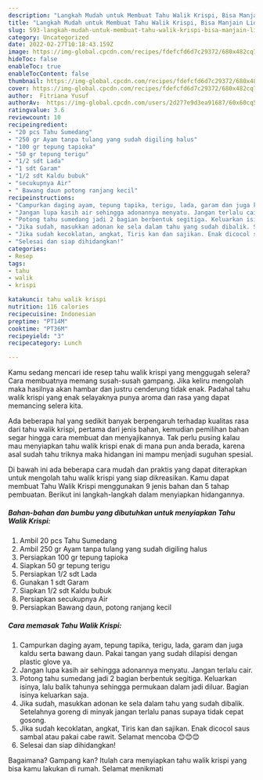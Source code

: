 ```yaml
---
description: "Langkah Mudah untuk Membuat Tahu Walik Krispi, Bisa Manjain Lidah"
title: "Langkah Mudah untuk Membuat Tahu Walik Krispi, Bisa Manjain Lidah"
slug: 593-langkah-mudah-untuk-membuat-tahu-walik-krispi-bisa-manjain-lidah
category: Uncategorized
date: 2022-02-27T10:18:43.159Z
image: https://img-global.cpcdn.com/recipes/fdefcfd6d7c29372/680x482cq70/tahu-walik-krispi-foto-resep-utama.jpg
hideToc: false
enableToc: true
enableTocContent: false
thumbnail: https://img-global.cpcdn.com/recipes/fdefcfd6d7c29372/680x482cq70/tahu-walik-krispi-foto-resep-utama.jpg
cover: https://img-global.cpcdn.com/recipes/fdefcfd6d7c29372/680x482cq70/tahu-walik-krispi-foto-resep-utama.jpg
author:  Fitriana Yusuf
authorAv:  https://img-global.cpcdn.com/users/2d277e9d3ea91687/60x60cq50/avatar.jpg
ratingvalue: 3.6
reviewcount: 10
recipeingredient:
- "20 pcs Tahu Sumedang"
- "250 gr Ayam tanpa tulang yang sudah digiling halus"
- "100 gr tepung tapioka"
- "50 gr tepung terigu"
- "1/2 sdt Lada"
- "1 sdt Garam"
- "1/2 sdt Kaldu bubuk"
- "secukupnya Air"
- " Bawang daun potong ranjang kecil"
recipeinstructions:
- "Campurkan daging ayam, tepung tapika, terigu, lada, garam dan juga kaldu serta bawang daun. Pakai tangan yang sudah dilapisi dengan plastic glove ya."
- "Jangan lupa kasih air sehingga adonannya menyatu. Jangan terlalu cair."
- "Potong tahu sumedang jadi 2 bagian berbentuk segitiga. Keluarkan isinya, lalu balik tahunya sehingga permukaan dalam jadi diluar. Bagian isinya keluarkan saja."
- "Jika sudah, masukkan adonan ke sela dalam tahu yang sudah dibalik. Setelahnya goreng di minyak jangan terlalu panas supaya tidak cepat gosong."
- "Jika sudah kecoklatan, angkat, Tiris kan dan sajikan. Enak dicocol saus sambal atau pakai cabe rawit. Selamat mencoba 😊😊😊"
- "Selesai dan siap dihidangkan!"
categories:
- Resep
tags:
- tahu
- walik
- krispi

katakunci: tahu walik krispi 
nutrition: 116 calories
recipecuisine: Indonesian
preptime: "PT14M"
cooktime: "PT36M"
recipeyield: "3"
recipecategory: Lunch

---
```



Kamu sedang mencari ide resep tahu walik krispi yang menggugah selera? Cara membuatnya memang susah-susah gampang. Jika keliru mengolah maka hasilnya akan hambar dan justru cenderung tidak enak. Padahal tahu walik krispi yang enak selayaknya punya aroma dan rasa yang dapat memancing selera kita.




Ada beberapa hal yang sedikit banyak berpengaruh terhadap kualitas rasa dari tahu walik krispi, pertama dari jenis bahan, kemudian pemilihan bahan segar hingga cara membuat dan menyajikannya. Tak perlu pusing kalau mau menyiapkan tahu walik krispi enak di mana pun anda berada, karena asal sudah tahu triknya maka hidangan ini mampu menjadi suguhan spesial.


Di bawah ini ada beberapa cara mudah dan praktis yang dapat diterapkan untuk mengolah tahu walik krispi yang siap dikreasikan. Kamu dapat membuat Tahu Walik Krispi menggunakan 9 jenis bahan dan 5 tahap pembuatan. Berikut ini langkah-langkah dalam menyiapkan hidangannya.

<!--inarticleads1-->

##### Bahan-bahan dan bumbu yang dibutuhkan untuk menyiapkan Tahu Walik Krispi:

1. Ambil 20 pcs Tahu Sumedang
1. Ambil 250 gr Ayam tanpa tulang yang sudah digiling halus
1. Persiapkan 100 gr tepung tapioka
1. Siapkan 50 gr tepung terigu
1. Persiapkan 1/2 sdt Lada
1. Gunakan 1 sdt Garam
1. Siapkan 1/2 sdt Kaldu bubuk
1. Persiapkan secukupnya Air
1. Persiapkan  Bawang daun, potong ranjang kecil




<!--inarticleads2-->

##### Cara memasak Tahu Walik Krispi:

1. Campurkan daging ayam, tepung tapika, terigu, lada, garam dan juga kaldu serta bawang daun. Pakai tangan yang sudah dilapisi dengan plastic glove ya.
1. Jangan lupa kasih air sehingga adonannya menyatu. Jangan terlalu cair.
1. Potong tahu sumedang jadi 2 bagian berbentuk segitiga. Keluarkan isinya, lalu balik tahunya sehingga permukaan dalam jadi diluar. Bagian isinya keluarkan saja.
1. Jika sudah, masukkan adonan ke sela dalam tahu yang sudah dibalik. Setelahnya goreng di minyak jangan terlalu panas supaya tidak cepat gosong.
1. Jika sudah kecoklatan, angkat, Tiris kan dan sajikan. Enak dicocol saus sambal atau pakai cabe rawit. Selamat mencoba 😊😊😊
1. Selesai dan siap dihidangkan!



Bagaimana? Gampang kan? Itulah cara menyiapkan tahu walik krispi yang bisa kamu lakukan di rumah. Selamat menikmati
